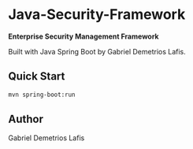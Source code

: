 # Java-Security-Framework

**Enterprise Security Management Framework**

Built with Java Spring Boot by Gabriel Demetrios Lafis.

## Quick Start
```bash
mvn spring-boot:run
```

## Author
Gabriel Demetrios Lafis
